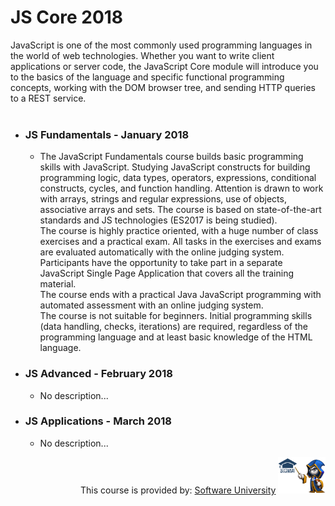 # JS Core 2018
JavaScript is one of the most commonly used programming languages in the world of web technologies. Whether you want to write client applications or server code, the JavaScript Core module will introduce you to the basics of the language and specific functional programming concepts, working with the DOM browser tree, and sending HTTP queries to a REST service.
<br>
<br>
* ### JS Fundamentals - January 2018
     * The JavaScript Fundamentals course builds basic programming skills with JavaScript. Studying JavaScript constructs for building programming logic, data types, operators, expressions, conditional constructs, cycles, and function handling. Attention is drawn to work with arrays, strings and regular expressions, use of objects, associative arrays and sets. The course is based on state-of-the-art standards and JS technologies (ES2017 is being studied).<br>
     The course is highly practice oriented, with a huge number of  class exercises and a practical exam. All tasks in the exercises  and exams are evaluated automatically with the online judging  system.<br>
     Participants have the opportunity to take part in a separate  JavaScript Single Page Application that covers all the training  material.<br>
     The course ends with a practical Java JavaScript programming  with automated assessment with an online judging system.<br>
     The course is not suitable for beginners. Initial programming  skills (data handling, checks, iterations) are required,  regardless of the programming language and at least basic  knowledge of the HTML language.

* ### JS Advanced - February 2018
    * No description...
* ### JS Applications - March 2018
    * No description...


<p align="right">This course is provided by: <a href="http://www.softuni.bg">Software University</a> <img width="15%" src="/misc/softuni-code-wizard.png"></p>
    